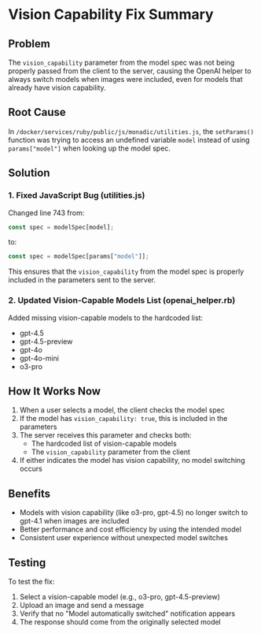 # Vision Capability Fix Summary

## Problem
The `vision_capability` parameter from the model spec was not being properly passed from the client to the server, causing the OpenAI helper to always switch models when images were included, even for models that already have vision capability.

## Root Cause
In `/docker/services/ruby/public/js/monadic/utilities.js`, the `setParams()` function was trying to access an undefined variable `model` instead of using `params["model"]` when looking up the model spec.

## Solution

### 1. Fixed JavaScript Bug (utilities.js)
Changed line 743 from:
```javascript
const spec = modelSpec[model];
```
to:
```javascript
const spec = modelSpec[params["model"]];
```

This ensures that the `vision_capability` from the model spec is properly included in the parameters sent to the server.

### 2. Updated Vision-Capable Models List (openai_helper.rb)
Added missing vision-capable models to the hardcoded list:
- gpt-4.5
- gpt-4.5-preview
- gpt-4o
- gpt-4o-mini
- o3-pro

## How It Works Now

1. When a user selects a model, the client checks the model spec
2. If the model has `vision_capability: true`, this is included in the parameters
3. The server receives this parameter and checks both:
   - The hardcoded list of vision-capable models
   - The `vision_capability` parameter from the client
4. If either indicates the model has vision capability, no model switching occurs

## Benefits
- Models with vision capability (like o3-pro, gpt-4.5) no longer switch to gpt-4.1 when images are included
- Better performance and cost efficiency by using the intended model
- Consistent user experience without unexpected model switches

## Testing
To test the fix:
1. Select a vision-capable model (e.g., o3-pro, gpt-4.5-preview)
2. Upload an image and send a message
3. Verify that no "Model automatically switched" notification appears
4. The response should come from the originally selected model